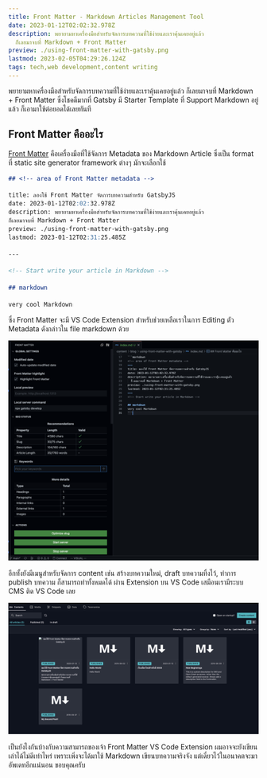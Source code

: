 ```yaml
---
title: Front Matter - Markdown Articles Management Tool
date: 2023-01-12T02:02:32.978Z
description: พยายามหาเครื่องมือสำหรับจัดการบทความที่ใช้ง่ายและเราคุ้นเคยอยู่แล้ว
  ก็เลยมาจบที่ Markdown + Front Matter
preview: ./using-front-matter-with-gatsby.png
lastmod: 2023-02-05T04:29:26.124Z
tags: tech,web development,content writing
---
```


พยายามหาเครื่องมือสำหรับจัดการบทความที่ใช้ง่ายและเราคุ้นเคยอยู่แล้ว ก็เลยมาจบที่ Markdown + Front Matter ซึ่งโชคดีมากที่ Gatsby มี Starter Template ที่ Support Markdown อยู่แล้ว ก็เอามาใช้ต่อยอดได้เลยทันที

## Front Matter คืออะไร

[Front Matter](https://frontmatter.codes/docs#overview) คือเครื่องมือที่ใช้จัดการ Metadata ของ Markdown Article
ซึ่งเป็น format ที่ static site generator framework ต่างๆ มักจะเลือกใช้

```markdown
## <!-- area of Front Matter metadata -->

title: ลองใช้ Front Matter จัดการบทความสำหรับ GatsbyJS
date: 2023-01-12T02:02:32.978Z
description: พยายามหาเครื่องมือสำหรับจัดการบทความที่ใช้ง่ายและเราคุ้นเคยอยู่แล้ว
ก็เลยมาจบที่ Markdown + Front Matter
preview: ./using-front-matter-with-gatsby.png
lastmod: 2023-01-12T02:31:25.485Z

---

<!-- Start write your article in Markdown -->

## markdown

very cool Markdown
```

ซึ่ง Front Matter จะมี VS Code Extension สำหรับช่วยเหลือเราในการ Editing ตัว Metadata ดังกล่าวใน file markdown ด้วย

![screenshot](./screen-shot-1.png)

อีกทั้งยังมีเมนูสำหรับจัดการ content เช่น สร้างบทความใหม่, draft บทความทิ้งไว้, ทำการ publish บทความ ก็สามารถทำทั้งหมดได้
ผ่าน Extension บน VS Code เสมือนเรามีระบบ CMS ติด VS Code เลย

![menu-screenshot](./screen-shot-2.png)

เป็นยังไงกันบ้างกับความสามารถของเจ้า Front Matter VS Code Extension ผมอาจจะยังเขียนเล่าได้ไม่ดีเท่าไหร่ เพราะเพิ่งจะได้มาใช้ Markdown เขียนบทความจริงจัง
แต่เดี๋ยวไว้ในอนาคตจะมาอัพเดทอีกแน่นอน ขอบคุณครับ

